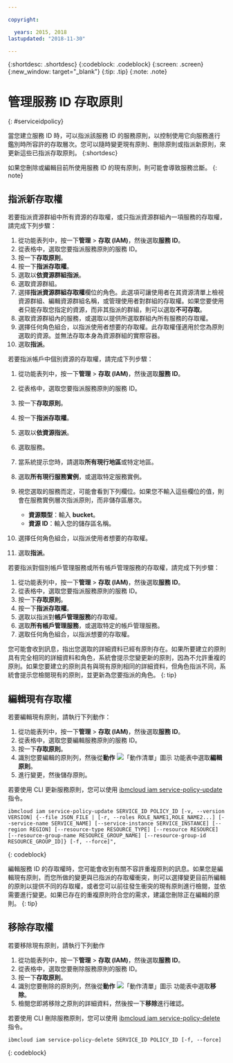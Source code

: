 ```yaml
---

copyright:

  years: 2015, 2018
lastupdated: "2018-11-30"

---
```


{:shortdesc: .shortdesc}
{:codeblock: .codeblock}
{:screen: .screen}
{:new_window: target="_blank"}
{:tip: .tip}
{:note: .note}

# 管理服務 ID 存取原則
{: #serviceidpolicy}

當您建立服務 ID 時，可以指派該服務 ID 的服務原則，以控制使用它向服務進行鑑別時所容許的存取層次。您可以隨時變更現有原則、刪除原則或指派新原則，來更新這些已指派存取原則。
{:shortdesc}

如果您刪除或編輯目前所使用服務 ID 的現有原則，則可能會導致服務岔斷。
{: note}

## 指派新存取權

若要指派資源群組中所有資源的存取權，或只指派資源群組內一項服務的存取權，請完成下列步驟：

1. 從功能表列中，按一下**管理** &gt; **存取 (IAM)**，然後選取**服務 ID**。
2. 從表格中，選取您要指派服務原則的服務 ID。
3. 按一下**存取原則**。
4. 按一下**指派存取權**。
5. 選取以**依資源群組指派**。
6. 選取資源群組。
7. 選擇**指派資源群組存取權**欄位的角色。此選項可讓使用者在其資源清單上檢視資源群組、編輯資源群組名稱，或管理使用者對群組的存取權。如果您要使用者只能存取您指定的資源，而非其指派的群組，則可以選取**不可存取**。
8. 選取資源群組內的服務，或選取以提供所選取群組內所有服務的存取權。
9. 選擇任何角色組合，以指派使用者想要的存取權。此存取權僅適用於您為原則選取的資源。並無法存取本身為資源群組的實際容器。
10. 選取**指派**。

若要指派帳戶中個別資源的存取權，請完成下列步驟：

1. 從功能表列中，按一下**管理** &gt; **存取 (IAM)**，然後選取**服務 ID**。
2. 從表格中，選取您要指派服務原則的服務 ID。
3. 按一下**存取原則**。
4. 按一下**指派存取權**。
5. 選取以**依資源指派**。
6. 選取服務。
7. 當系統提示您時，請選取**所有現行地區**或特定地區。

8. 選取**所有現行服務實例**，或選取特定服務實例。
9. 視您選取的服務而定，可能會看到下列欄位。如果您不輸入這些欄位的值，則會在服務實例層次指派原則，而非儲存區層次。
    * **資源類型**：輸入 **bucket**。
    * **資源 ID**：輸入您的儲存區名稱。
10. 選擇任何角色組合，以指派使用者想要的存取權。
11. 選取**指派**。

若要指派對個別帳戶管理服務或所有帳戶管理服務的存取權，請完成下列步驟：

1. 從功能表列中，按一下**管理** &gt; **存取 (IAM)**，然後選取**服務 ID**。
2. 從表格中，選取您要指派服務原則的服務 ID。
3. 按一下**存取原則**。
4. 按一下**指派存取權**。
5. 選取以指派對**帳戶管理服務**的存取權。
6. 選取**所有帳戶管理服務**，或選取特定的帳戶管理服務。
7. 選取任何角色組合，以指派想要的存取權。

您可能會收到訊息，指出您選取的詳細資料已經有原則存在。如果所要建立的原則具有完全相同的詳細資料和角色，系統會提示您變更新的原則，因為不允許重複的原則。如果您要建立的原則具有與現有原則相同的詳細資料，但角色指派不同，系統會提示您檢閱現有的原則，並更新為您要指派的角色。
{: tip}

## 編輯現有存取權

若要編輯現有原則，請執行下列動作：

1. 從功能表列中，按一下**管理** &gt; **存取 (IAM)**，然後選取**服務 ID**。
2. 從表格中，選取您要編輯服務原則的服務 ID。
3. 按一下**存取原則**。
4. 識別您要編輯的原則列，然後從**動作** ![「動作清單」圖示](../icons/action-menu-icon.svg) 功能表中選取**編輯原則**。
5. 進行變更，然後儲存原則。

若要使用 CLI 更新服務原則，您可以使用 [ibmcloud iam service-policy-update](/docs/cli/reference/ibmcloud/cli_api_policy.html#ibmcloud_iam_user_policy_update) 指令。
```
ibmcloud iam service-policy-update SERVICE_ID POLICY_ID [-v, --version VERSION] {--file JSON_FILE | [-r, --roles ROLE_NAME1,ROLE_NAME2...] [--service-name SERVICE_NAME] [--service-instance SERVICE_INSTANCE] [--region REGION] [--resource-type RESOURCE_TYPE] [--resource RESOURCE] [--resource-group-name RESOURCE_GROUP_NAME] [--resource-group-id RESOURCE_GROUP_ID]} [-f, --force]",
```
{: codeblock}

編輯服務 ID 的存取權時，您可能會收到有關不容許重複原則的訊息。如果您是編輯現有原則，而您所做的變更與已指派的存取權衝突，則可以選擇變更目前所編輯的原則以提供不同的存取權，或者您可以前往發生衝突的現有原則進行檢閱，並依需要進行變更。如果已存在的重複原則符合您的需求，建議您刪除正在編輯的原則。
{: tip}

## 移除存取權

若要移除現有原則，請執行下列動作

1. 從功能表列中，按一下**管理** &gt; **存取 (IAM)**，然後選取**服務 ID**。
2. 從表格中，選取您要刪除服務原則的服務 ID。
3. 按一下**存取原則**。
4. 識別您要刪除的原則列，然後從**動作** ![「動作清單」圖示](../icons/action-menu-icon.svg) 功能表中選取**移除**。
5. 檢閱您即將移除之原則的詳細資料，然後按一下**移除**進行確認。

若要使用 CLI 刪除服務原則，您可以使用 [ibmcloud iam service-policy-delete](/docs/cli/reference/ibmcloud/cli_api_policy.html#ibmcloud_iam_service_policy_delete) 指令。
```
ibmcloud iam service-policy-delete SERVICE_ID POLICY_ID [-f, --force]
```
{: codeblock}
